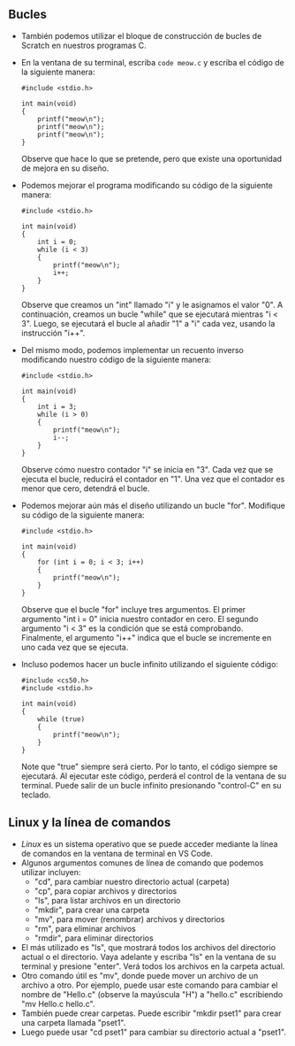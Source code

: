 Bucles
------

*   También podemos utilizar el bloque de construcción de bucles de Scratch en nuestros programas C.
*   En la ventana de su terminal, escriba `code meow.c` y escriba el código de la siguiente manera:

        #include <stdio.h>
        
        int main(void)
        {
            printf("meow\n");
            printf("meow\n");
            printf("meow\n");
        }
    
   
    Observe que hace lo que se pretende, pero que existe una oportunidad de mejora en su diseño.
    
*   Podemos mejorar el programa modificando su código de la siguiente manera:
    
        #include <stdio.h>
        
        int main(void)
        {
            int i = 0;
            while (i < 3)
            {
                printf("meow\n");
                i++;
            }
        }
        
    
    Observe que creamos un "int" llamado "i" y le asignamos el valor "0". A continuación, creamos un bucle "while" que se ejecutará mientras "i < 3". Luego, se ejecutará el bucle al añadir "1" a "i" cada vez, usando la instrucción "i++".
    
*   Del mismo modo, podemos implementar un recuento inverso modificando nuestro código de la siguiente manera:
    
        #include <stdio.h>
        
        int main(void)
        {
            int i = 3;
            while (i > 0)
            {
                printf("meow\n");
                i--;
            }
        }
        
    
    Observe cómo nuestro contador "i" se inicia en "3". Cada vez que se ejecuta el bucle, reducirá el contador en "1". Una vez que el contador es menor que cero, detendrá el bucle.
    
*   Podemos mejorar aún más el diseño utilizando un bucle "for". Modifique su código de la siguiente manera:
    
        #include <stdio.h>
        
        int main(void)
        {
            for (int i = 0; i < 3; i++)
            {
                printf("meow\n");
            }
        }
        
    
    Observe que el bucle "for" incluye tres argumentos. El primer argumento "int i = 0" inicia nuestro contador en cero. El segundo argumento "i < 3" es la condición que se está comprobando. Finalmente, el argumento "i++" indica que el bucle se incremente en uno cada vez que se ejecuta.
    
*   Incluso podemos hacer un bucle infinito utilizando el siguiente código:
    
        #include <cs50.h>
        #include <stdio.h>
        
        int main(void)
        {
            while (true)
            {
                printf("meow\n");
            }
        }
        
    
    Note que "true" siempre será cierto. Por lo tanto, el código siempre se ejecutará. Al ejecutar este código, perderá el control de la ventana de su terminal. Puede salir de un bucle infinito presionando "control-C" en su teclado.
    

Linux y la línea de comandos
----------------------------

*   _Linux_ es un sistema operativo que se puede acceder mediante la línea de comandos en la ventana de terminal en VS Code.
*   Algunos argumentos comunes de línea de comando que podemos utilizar incluyen:
    *   "cd", para cambiar nuestro directorio actual (carpeta)
    *   "cp", para copiar archivos y directorios
    *   "ls", para listar archivos en un directorio
    *   "mkdir", para crear una carpeta
    *   "mv", para mover (renombrar) archivos y directorios
    *   "rm", para eliminar archivos
    *   "rmdir", para eliminar directorios
*   El más utilizado es "ls", que mostrará todos los archivos del directorio actual o el directorio. Vaya adelante y escriba "ls" en la ventana de su terminal y presione "enter". Verá todos los archivos en la carpeta actual.
*   Otro comando útil es "mv", donde puede mover un archivo de un archivo a otro. Por ejemplo, puede usar este comando para cambiar el nombre de "Hello.c" (observe la mayúscula "H") a "hello.c" escribiendo "mv Hello.c hello.c".
*   También puede crear carpetas. Puede escribir "mkdir pset1" para crear una carpeta llamada "pset1".
*   Luego puede usar "cd pset1" para cambiar su directorio actual a "pset1".